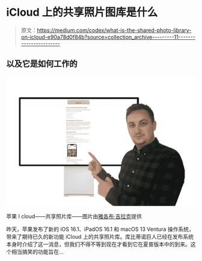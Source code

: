 # iCloud 上的共享照片图库是什么

> 原文：<https://medium.com/codex/what-is-the-shared-photo-library-on-icloud-e90a78d0f84b?source=collection_archive---------11----------------------->

## 以及它是如何工作的

![](img/e29fcc165c7c1ea288f16501f527b950.png)

苹果 I cloud——共享照片库——图片由[雅各布·吉拉克](https://jakubjirak.com)提供

昨天，苹果发布了新的 iOS 16.1、iPadOS 16.1 和 macOS 13 Ventura 操作系统，带来了期待已久的新功能 iCloud 上的共享照片库。库比蒂诺巨人已经在发布系统本身时介绍了这一消息，但我们不得不等到现在才看到它在夏普版本中的到来。这个相当搞笑的功能旨在…